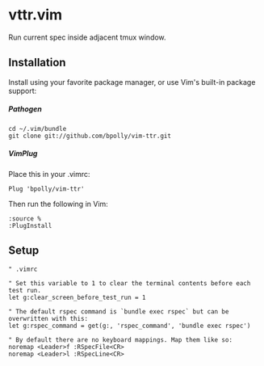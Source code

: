 # vttr.vim

Run current spec inside adjacent tmux window.

## Installation

Install using your favorite package manager, or use Vim's built-in package
support:

##### Pathogen

```
cd ~/.vim/bundle
git clone git://github.com/bpolly/vim-ttr.git
```

##### VimPlug

Place this in your .vimrc:

```viml
Plug 'bpolly/vim-ttr'
```

Then run the following in Vim:

```
:source %
:PlugInstall
```

## Setup

```
" .vimrc

" Set this variable to 1 to clear the terminal contents before each test run.
let g:clear_screen_before_test_run = 1

" The default rspec command is `bundle exec rspec` but can be overwritten with this:
let g:rspec_command = get(g:, 'rspec_command', 'bundle exec rspec')

" By default there are no keyboard mappings. Map them like so:
noremap <Leader>f :RSpecFile<CR>
noremap <Leader>l :RSpecLine<CR>
```
